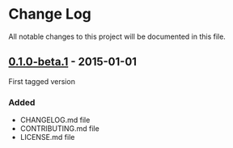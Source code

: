 # Change Log
All notable changes to this project will be documented in this file.


## [0.1.0-beta.1](https://github.com/AsgardCms/User/releases/tag/0.1.0-beta.1) - 2015-01-01

First tagged version

### Added
- CHANGELOG.md file
- CONTRIBUTING.md file
- LICENSE.md file

